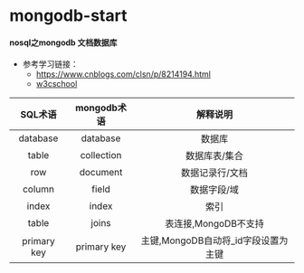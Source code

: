 # mongodb-start

#### nosql之mongodb 文档数据库

* 参考学习链接：
  * https://www.cnblogs.com/clsn/p/8214194.html
  * [w3cschool](https://www.w3cschool.cn/mongodb/mongodb-intro.html)

SQL术语|mongodb术语|解释说明
:---:|:---:|:---:
database|database|数据库
table|collection|数据库表/集合
row|document|数据记录行/文档
column|field|数据字段/域
index|index|索引
table|joins|表连接,MongoDB不支持
primary key|primary key|主键,MongoDB自动将_id字段设置为主键


